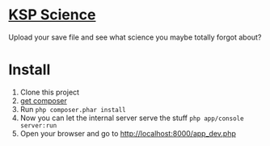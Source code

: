 [KSP Science](http://ksp_science.aarhof.eu)
===========================================

Upload your save file and see what science you maybe totally forgot about?

Install
=======

1. Clone this project
2. [get composer](https://getcomposer.org/download/)
3. Run ````php composer.phar install````
4. Now you can let the internal server serve the stuff ````php app/console server:run````
5. Open your browser and go to [http://localhost:8000/app_dev.php](http://localhost:8000/app_dev.php)
